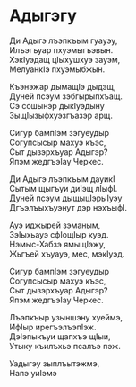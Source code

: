 # Адыгэгу

Ди Адыгэ лъэпкъым гуауэу,  
Илъэгъуар пхуэмыгъэвын.  
ХэкIуэдащ цIыхушхуэ зауэм,  
МелуанкIэ пхуэмыбжын.

Къэнэжар дымащIэ дыдэщ,  
Дуней псэум зэбгырыпхъащ.  
Сэ сошынэр дыкIуэдыну  
ЗыщIызыфхуэзгъазэр арщ.

Сигур бампIэм зэгуеудыр  
Согупсысыр махуэ къэс,  
Сыт дызэрхъуар Адыгэр?  
Япэм жедгъэIау Черкес.

Ди Адыгэ лъэпкъым дауикI  
Сытым щыгъуи диIэщ лIыфI.  
Дуней псэум дыщыцIэрыIуэу  
Дгъэлъыхъуэнут дэр нэхъыфI.

Ауэ иджырей зэманым,  
ЗэIыхьауэ сфIощIыр куэд.  
Нэмыс-Хабзэ ямыщIэжу,  
Жьгъей хъуауэ, мес, мэкIуэд.

Сигур бампIэм зэгуеудыр  
Согупсысыр махуэ къэс,  
Сыт дызэрхъуар Адыгэр?  
Япэм жедгъэIау Черкес.

Лъэпкъыр узыншэну хуеймэ,  
ИфIыр ирегъэлъэпIэж.  
ДэIэпыкъуи щапхъэ щIыи,  
Утыку къилъхьэ псалъэ пэж.

Уадыгэу зыплъытэжмэ,  
Напэ уиIэмэ